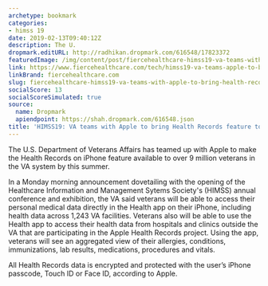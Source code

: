 ```yaml
---
archetype: bookmark
categories:
- himss 19
date: 2019-02-13T09:40:12Z
description: The U.
dropmark.editURL: http://radhikan.dropmark.com/616548/17823372
featuredImage: /img/content/post/fiercehealthcare-himss19-va-teams-with-apple-to-bring-health-records-feature-to-veterans.jpg
link: https://www.fiercehealthcare.com/tech/himss19-va-teams-apple-to-bring-health-records-feature-to-veterans
linkBrand: fiercehealthcare.com
slug: fiercehealthcare-himss19-va-teams-with-apple-to-bring-health-records-feature-to-veterans
socialScore: 13
socialScoreSimulated: true
source:
  name: Dropmark
  apiendpoint: https://shah.dropmark.com/616548.json
title: 'HIMSS19: VA teams with Apple to bring Health Records feature to veterans'
---
```

The U.S. Department of Veterans Affairs has teamed up with Apple to make the Health Records on iPhone feature available to over 9 million veterans in the VA system by this summer.

In a Monday morning announcement dovetailing with the opening of the Healthcare Information and Management Sytems Society's (HIMSS) annual conference and exhibition, the VA said veterans will be able to access their personal medical data directly in the Health app on their iPhone, including health data across 1,243 VA facilities. Veterans also will be able to use the Health app to access their health data from hospitals and clinics outside the VA that are participating in the Apple Health Records project. Using the app, veterans will see an aggregated view of their allergies, conditions, immunizations, lab results, medications, procedures and vitals.

All Health Records data is encrypted and protected with the user’s iPhone passcode, Touch ID or Face ID, according to Apple.

